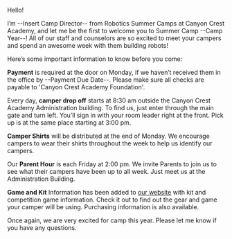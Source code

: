 
Hello!

I’m --Insert Camp Director-- from Robotics Summer Camps at Canyon Crest Academy, and let me be the first to welcome you to Summer Camp --Camp Year--! All of our staff and counselors are so excited to meet your campers and spend an awesome week with them building robots!

Here’s some important information to know before you come:

**Payment** is required at the door on Monday, if we haven’t received them in the office by --Payment Due Date--. Please make sure all checks are payable to 'Canyon Crest Academy Foundation'. 

Every day, **camper drop off** starts at 8:30 am outside the Canyon Crest Academy Administration building. To find us, just enter through the main gate and turn left. You’ll sign in with your room leader right at the front. Pick up is at the same place starting at 3:00 pm.

**Camper Shirts** will be distributed at the end of Monday. We encourage campers to wear their shirts throughout the week to help us identify our campers. 

Our **Parent Hour** is each Friday at 2:00 pm. We invite Parents to join us to see what their campers have been up to all week. Just meet us at the Administration Building.

**Game and Kit** Information has been added to [our website](http://team3128.org/camp/) with kit and competition game information. Check it out to find out the gear and game your camper will be using. Purchasing information is also available.

Once again, we are very excited for camp this year. Please let me know if you have any questions.